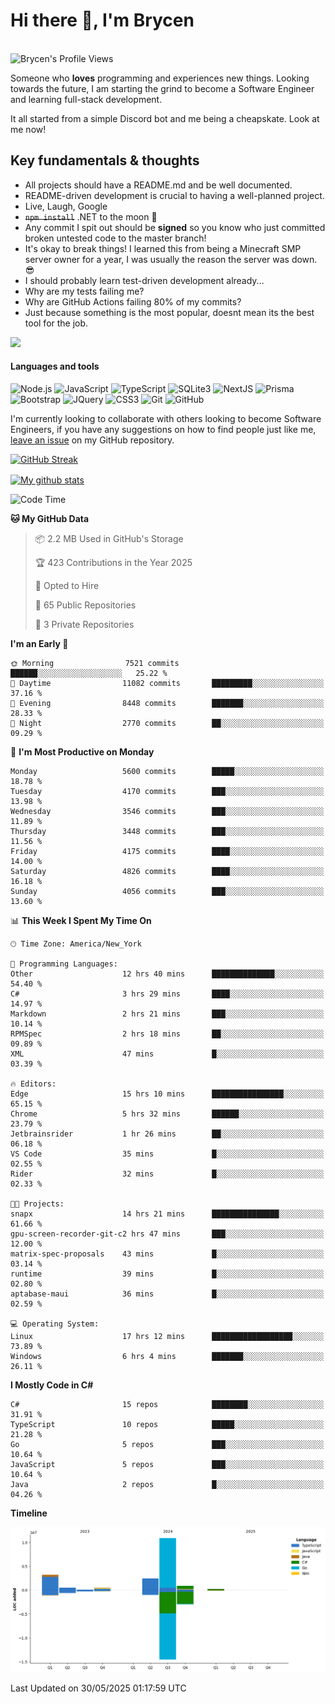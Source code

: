 # Hi there 👋, I'm Brycen

<br>
<img src="https://komarev.com/ghpvc/?username=BrycensRanch" alt="Brycen's Profile Views" />

Someone who **loves** programming and experiences new things. Looking towards the future, I am starting the grind to become a Software Engineer and learning full-stack development.

It all started from a simple Discord bot and me being a cheapskate. Look at me now!

## Key fundamentals & thoughts

- All projects should have a README.md and be well documented.
- README-driven development is crucial to having a well-planned project.
- Live, Laugh, Google
- ~~`npm install`~~ .NET to the moon 🚀
- Any commit I spit out should be **signed** so you know who just committed broken untested code to the master branch!
- It's okay to break things! I learned this from being a Minecraft SMP server owner for a year, I was usually the reason the server was down. 😎
- I should probably learn test-driven development already...
- Why are my tests failing me?
- Why are GitHub Actions failing 80% of my commits? 
- Just because something is the most popular, doesnt mean its the best tool for the job.

<img src="https://res.cloudinary.com/practicaldev/image/fetch/s--OoBLh7-Q--/c_limit%2Cf_auto%2Cfl_progressive%2Cq_auto%2Cw_880/https://cdn-images-1.medium.com/max/1614/1%2A8BlqJ8lNVZzuRjAg1mZ50w.png" height="400"/>

<h4>Languages and tools</h4>
<p>
  <img src="https://img.shields.io/badge/node.js%20-%2343853D.svg?&style=for-the-badge&logo=node.js&logoColor=white" alt="Node.js" />
  <img src="https://img.shields.io/badge/javascript%20-%23323330.svg?&style=for-the-badge&logo=javascript&logoColor=%23F7DF1E" alt="JavaScript" />
  <img src="https://img.shields.io/badge/typescript%20-%23323330.svg?&style=for-the-badge&logo=typescript&logoColor=#3467eb" alt="TypeScript" />
  <img src="https://img.shields.io/badge/sqlite3%20-%23323330.svg?&style=for-the-badge&logo=sqlite&logoColor=#3467eb" alt="SQLite3" />
  <img src="https://img.shields.io/badge/Next.JS%20-%23323330.svg?&style=for-the-badge&logo=next.js&logoColor=#3467eb" alt="NextJS" />
  <img src="https://img.shields.io/badge/Prisma%20-%23323330.svg?&style=for-the-badge&logo=prisma&logoColor=#3467eb" alt="Prisma" />
  <img src="https://img.shields.io/badge/bootstrap%20-%23323330.svg?&style=for-the-badge&logo=bootstrap" alt="Bootstrap" />
  <img src="https://img.shields.io/badge/jquery%20-%23323330.svg?&style=for-the-badge&logo=jquery" alt="JQuery" />
  <img src="https://img.shields.io/badge/css3%20-%23323330.svg?&style=for-the-badge&logo=css3" alt="CSS3" />
  <img src="https://img.shields.io/badge/git%20-%23323330.svg?&style=for-the-badge&logo=git" alt="Git" />
  <img src="https://img.shields.io/badge/github%20-%23323330.svg?&style=for-the-badge&logo=github" alt="GitHub" />
</p>

 I'm currently looking to collaborate with others looking to become Software Engineers, if you have any suggestions on how to find people just like me, [leave an issue](https://github.com/BrycensRanch/BrycensRanch/issues/new) on my GitHub repository.
 
 <p><a href="https://git.io/streak-stats"><img src=https://github-readme-streak-stats-eight.vercel.app?user=BrycensRanch&amp;theme=dark&amp;hide_border=true&fire=EB5454&amp;ring=0CEB19" alt="GitHub Streak"></a></p>

<a href="https://github.com/anuraghazra/github-readme-stats">
  <img align="center" src="https://github-readme-stats.anuraghazra1.vercel.app/api?username=BrycensRanch&show_icons=true&line_height=27&include_all_commits=true" alt="My github stats" />
</a>

<!--START_SECTION:waka-->
![Code Time](http://img.shields.io/badge/Code%20Time-2%2C074%20hrs%2014%20mins-blue)

**🐱 My GitHub Data** 

> 📦 2.2 MB Used in GitHub's Storage 
 > 
> 🏆 423 Contributions in the Year 2025
 > 
> 💼 Opted to Hire
 > 
> 📜 65 Public Repositories 
 > 
> 🔑 3 Private Repositories 
 > 
**I'm an Early 🐤** 

```text
🌞 Morning                7521 commits        ██████░░░░░░░░░░░░░░░░░░░   25.22 % 
🌆 Daytime                11082 commits       █████████░░░░░░░░░░░░░░░░   37.16 % 
🌃 Evening                8448 commits        ███████░░░░░░░░░░░░░░░░░░   28.33 % 
🌙 Night                  2770 commits        ██░░░░░░░░░░░░░░░░░░░░░░░   09.29 % 
```
📅 **I'm Most Productive on Monday** 

```text
Monday                   5600 commits        █████░░░░░░░░░░░░░░░░░░░░   18.78 % 
Tuesday                  4170 commits        ███░░░░░░░░░░░░░░░░░░░░░░   13.98 % 
Wednesday                3546 commits        ███░░░░░░░░░░░░░░░░░░░░░░   11.89 % 
Thursday                 3448 commits        ███░░░░░░░░░░░░░░░░░░░░░░   11.56 % 
Friday                   4175 commits        ████░░░░░░░░░░░░░░░░░░░░░   14.00 % 
Saturday                 4826 commits        ████░░░░░░░░░░░░░░░░░░░░░   16.18 % 
Sunday                   4056 commits        ███░░░░░░░░░░░░░░░░░░░░░░   13.60 % 
```


📊 **This Week I Spent My Time On** 

```text
🕑︎ Time Zone: America/New_York

💬 Programming Languages: 
Other                    12 hrs 40 mins      ██████████████░░░░░░░░░░░   54.40 % 
C#                       3 hrs 29 mins       ████░░░░░░░░░░░░░░░░░░░░░   14.97 % 
Markdown                 2 hrs 21 mins       ███░░░░░░░░░░░░░░░░░░░░░░   10.14 % 
RPMSpec                  2 hrs 18 mins       ██░░░░░░░░░░░░░░░░░░░░░░░   09.89 % 
XML                      47 mins             █░░░░░░░░░░░░░░░░░░░░░░░░   03.39 % 

🔥 Editors: 
Edge                     15 hrs 10 mins      ████████████████░░░░░░░░░   65.15 % 
Chrome                   5 hrs 32 mins       ██████░░░░░░░░░░░░░░░░░░░   23.79 % 
Jetbrainsrider           1 hr 26 mins        ██░░░░░░░░░░░░░░░░░░░░░░░   06.18 % 
VS Code                  35 mins             █░░░░░░░░░░░░░░░░░░░░░░░░   02.55 % 
Rider                    32 mins             █░░░░░░░░░░░░░░░░░░░░░░░░   02.33 % 

🐱‍💻 Projects: 
snapx                    14 hrs 21 mins      ███████████████░░░░░░░░░░   61.66 % 
gpu-screen-recorder-git-c2 hrs 47 mins       ███░░░░░░░░░░░░░░░░░░░░░░   12.00 % 
matrix-spec-proposals    43 mins             █░░░░░░░░░░░░░░░░░░░░░░░░   03.14 % 
runtime                  39 mins             █░░░░░░░░░░░░░░░░░░░░░░░░   02.80 % 
aptabase-maui            36 mins             █░░░░░░░░░░░░░░░░░░░░░░░░   02.59 % 

💻 Operating System: 
Linux                    17 hrs 12 mins      ██████████████████░░░░░░░   73.89 % 
Windows                  6 hrs 4 mins        ███████░░░░░░░░░░░░░░░░░░   26.11 % 
```

**I Mostly Code in C#** 

```text
C#                       15 repos            ████████░░░░░░░░░░░░░░░░░   31.91 % 
TypeScript               10 repos            █████░░░░░░░░░░░░░░░░░░░░   21.28 % 
Go                       5 repos             ███░░░░░░░░░░░░░░░░░░░░░░   10.64 % 
JavaScript               5 repos             ███░░░░░░░░░░░░░░░░░░░░░░   10.64 % 
Java                     2 repos             █░░░░░░░░░░░░░░░░░░░░░░░░   04.26 % 
```



**Timeline**

![Lines of Code chart](https://raw.githubusercontent.com/BrycensRanch/BrycensRanch/main/assets/bar_graph.png)


 Last Updated on 30/05/2025 01:17:59 UTC
<!--END_SECTION:waka-->

<!--
**BrycensRanch/BrycensRanch** is a ✨ _special_ ✨ repository because its `README.md` (this file) appears on your GitHub profile.

Here are some ideas to get you started:

- 🔭 I’m currently working on ...
- 🌱 I’m currently learning ...
- 👯 I’m looking to collaborate on ...
- 🤔 I’m looking for help with ...
- 💬 Ask me about ...
- 📫 How to reach me: ...
- 😄 Pronouns: ...
- ⚡ Fun fact: ...
-->

